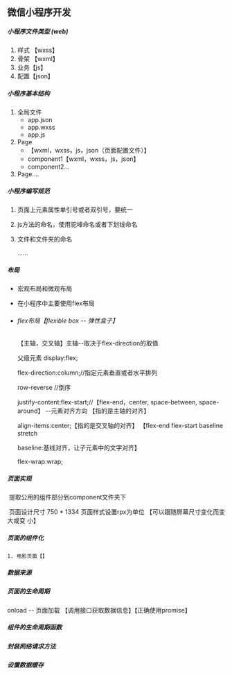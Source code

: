 ## 微信小程序开发

##### 小程序文件类型 (web)

1. 样式 【wxss】
2. 骨架 【wxml】
3. 业务【js】
4. 配置【json】

##### 小程序基本结构

1. 全局文件 
   - app.json 
   - app.wxss
   -  app.js
2. Page
   - 【wxml，wxss，js，json（页面配置文件）】
   - component1【wxml，wxss，js，json】
   - component2...
3. Page....

##### 小程序编写规范

1. 页面上元素属性单引号或者双引号，要统一

2. js方法的命名，使用驼峰命名或者下划线命名

3. 文件和文件夹的命名

   ......

##### 布局

- 宏观布局和微观布局

- 在小程序中主要使用flex布局

- ###### flex布局【flexible box -- 弹性盒子】

  【主轴，交叉轴】主轴--取决于flex-direction的取值

  父级元素 display:flex; 

  flex-direction:column;//指定元素垂直或者水平排列

  row-reverse //倒序

  justify-content:flex-start;//【flex-end，center, space-between, space-around】  --元素对齐方向  【指的是主轴的对齐】

  align-items:center;【指的是交叉轴的对齐】 【flex-end flex-start baseline stretch 

  baseline:基线对齐，让子元素中的文字对齐】

  flex-wrap:wrap;
  

##### 页面实现

​	提取公用的组件部分到component文件夹下

​	页面设计尺寸  750 * 1334	页面样式设置rpx为单位 【可以跟随屏幕尺寸变化而变大或变	小】

##### 页面的组件化

	1. 电影页面【】

##### 数据来源



##### 页面的生命周期

onload -- 页面加载 【调用接口获取数据信息】【正确使用promise】

##### 组件的生命周期函数



##### 封装网络请求方法



##### 设置数据缓存



​	



​	

